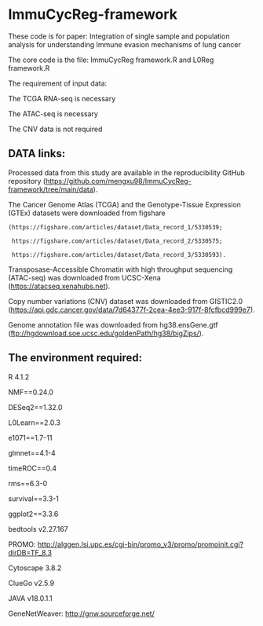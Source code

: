 # ImmuCycReg-framework

These code is for paper: Integration of single sample and population analysis for understanding Immune evasion mechanisms of lung cancer

The core code is the file: ImmuCycReg framework.R and L0Reg framework.R

The requirement of input data:

  The TCGA RNA-seq is necessary
  
  The ATAC-seq is necessary
  
  The CNV data is not required
  
## DATA links:

  Processed data from this study are available in the reproducibility GitHub repository (https://github.com/mengxu98/ImmuCycReg-framework/tree/main/data).
  
  The Cancer Genome Atlas (TCGA) and the Genotype-Tissue Expression (GTEx) datasets were downloaded from figshare
  
    (https://figshare.com/articles/dataset/Data_record_1/5330539; 
    
     https://figshare.com/articles/dataset/Data_record_2/5330575; 
     
     https://figshare.com/articles/dataset/Data_record_3/5330593). 
     
  Transposase-Accessible Chromatin with high throughput sequencing (ATAC-seq) was downloaded from UCSC-Xena (https://atacseq.xenahubs.net). 
  
  Copy number variations (CNV) dataset was downloaded from GISTIC2.0 (https://api.gdc.cancer.gov/data/7d64377f-2cea-4ee3-917f-8fcfbcd999e7).
  
  Genome annotation file was downloaded from hg38.ensGene.gtf (ftp://hgdownload.soe.ucsc.edu/goldenPath/hg38/bigZips/).

  
## The environment required:
  
  R 4.1.2
  
  NMF==0.24.0
  
  DESeq2==1.32.0
  
  L0Learn==2.0.3
  
  e1071==1.7-11
  
  glmnet==4.1-4
  
  timeROC==0.4
  
  rms==6.3-0
  
  survival==3.3-1
  
  ggplot2==3.3.6

  bedtools v2.27.167
  
  PROMO: http://alggen.lsi.upc.es/cgi-bin/promo_v3/promo/promoinit.cgi?dirDB=TF_8.3

  Cytoscape 3.8.2
  
  ClueGo v2.5.9

  JAVA v18.0.1.1
  
  GeneNetWeaver: http://gnw.sourceforge.net/
  
